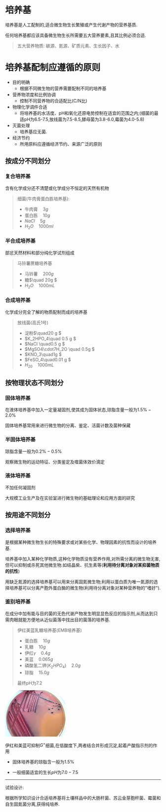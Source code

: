 # 培养基

培养基是人工配制的,适合微生物生长繁殖或产生代谢产物的营养基质.

任何培养基都应该具备微生物生长所需要五大营养要素,且其比例必须合适.

>   五大营养物质: 碳源、氮源、矿质元素、生长因子、水

# 培养基配制应遵循的原则

+   目的明确
    +   根据不同微生物的营养需要配制不同的培养基
+   营养物浓度和比例协调
    +   控制不同营养物的合适配比(C/N比)
+   物理化学调件合适
    +   将培养基的水活度、pH和氧化还原电势控制在适宜的范围之内;(细菌的最适pH为6.5-7.5,放线菌为7.5-8.5,酵母菌为3.8-6.0,霉菌为4.0-5.8)
+   灭菌处理
    +   培养基应无菌.
+   经济节约
    +   所用原料应遵循经济节约、来源广泛的原则

## 按成分不同划分

### 复合培养基

含有化学成分还不清楚或化学成分不恒定的天然有机物

>   细菌(牛肉膏蛋白胨培养基):
>
>   +   牛肉膏$\quad3g$
>   +   蛋白胨$\quad10g$
>   +   $NaCl\quad 5g$
>   +   $H_2O \quad 1000ml$

### 半合成培养基

部忿天然材料和部分纯化学试剂组成

>   马铃薯蔗糖培养基
>
>   +   马铃薯$\quad200g$
>   +   糖$\quad 20g $
>   +   $H_2O \quad1000 mL$

### 合成培养基

化学成分完全了解的物质配制而成的培养基

>   放线菌(高氏1号)
>
>   +   淀粉$\quad20 g $
>   +   $K_2HPO_4\quad 0.5 g $
>   +   $NaCI \quad0.5 g $
>   +   $MgSO4\cdot7H_2O \quad 0.5g $
>   +   $KNO_3\quad1g $
>   +   $FeSO_4\quad0.01 g $
>   +   $H_20 \quad 1000 mL$

## 按物理状态不同划分

### 固体培养基

在液体培养基中加入一定量凝固剂,使其成为固体状态,琼脂含量一般为$1.5\%-2.0\%$

固体培养基常用来进行微生物的分离、鉴定、活菌计数及菌种保藏

### 半固体培养基

琼脂含量一般为$0.2\%-0.5\%$

观察微生物的运动特征、分类鉴定及噬菌体效价滴定

### 液体培养基

不加任何凝固剂

大规模工业生产及在实验室进行微生物的基础理论和应用方面的研究

## 按用途不同划分

### 选择培养基

是根据某种微生物生长的特殊要求或对某些化学、物理因素的抗性而设计的培养基.

培养基中加入某种化学物质,这种化学物质没有营养作用,对所需分离的微生物无害,但可以抑制或杀死其他微生物.如结晶紫、抗生素等(**利用待分离对象对某抑菌物质的抗性**)

用缺乏氮源的选择培养基可以用来分离固氮微生物;利用以蛋白质为唯一氮源的选择培养基可以分离产胞外蛋白酶的微生物(利用待分离对象对某种营养物的"嗜好").

### 鉴别培养基

在成分中加有能与目的菌的无色代谢产物发生明显显色反应的指示剂,从而达到只需肉眼就能方便地从近似菌落中找出目的菌落的培养基.

>   伊红美蓝乳糖培养基(EMB培养基)
>
>   +   蛋白胨$\quad 10g$
>   +   乳糖$\quad 10g$
>   +   伊红$\gamma\quad 0.4g$ 
>   +   美蓝$\quad0.065g$
>   +   磷酸氢二钾($K_2HPO_4$)$\quad2.0g$
>   +   琼脂$\quad 15.0g$
>
>   最终pH为7.2

![image-20210611171544593](image/image-20210611171544593.png)

伊红和美蓝可抑制$G^+$细菌,在低酸度下,两者结合并形成沉淀,起着产酸指示剂的作用

+   固体培养基的琼脂含一般为$1.5\%$

+   一般细菌适宜的生长$pH$为$7.0-7.5$

---

试验设计: 

根据所学知识设计合适培养基将土壤样品中的大肠杆菌、苏云金芽胞杆菌、霉菌和自生固氮菌分离,获得纯培养.

